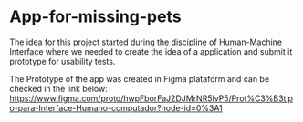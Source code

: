 # App-for-missing-pets
The idea for this project started during the discipline of Human-Machine Interface where we needed to create the idea of a application and submit it prototype for usability tests.

The Prototype of the app was created in Figma plataform and can be checked in the link below:
  https://www.figma.com/proto/hwpFborFaJ2DJMrNR5lvP5/Prot%C3%B3tipo-para-Interface-Humano-computador?node-id=0%3A1
